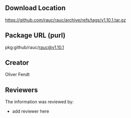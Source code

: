 ## Download Location

https://github.com/rauc/rauc/archive/refs/tags/v1.10.1.tar.gz

## Package URL (purl)

pkg:github/rauc/rauc@v1.10.1

## Creator

Oliver Fendt

## Reviewers

The information was reviewed by:

* add reviewer here
